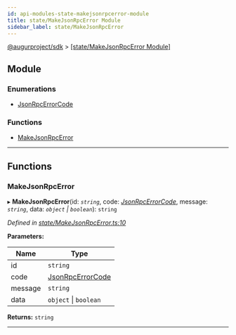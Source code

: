 ```yaml
---
id: api-modules-state-makejsonrpcerror-module
title: state/MakeJsonRpcError Module
sidebar_label: state/MakeJsonRpcError
---
```


[@augurproject/sdk](api-readme.md) > [[state/MakeJsonRpcError Module]](api-modules-state-makejsonrpcerror-module.md)

## Module

### Enumerations

* [JsonRpcErrorCode](api-enums-state-makejsonrpcerror-jsonrpcerrorcode.md)

### Functions

* [MakeJsonRpcError](api-modules-state-makejsonrpcerror-module.md#makejsonrpcerror)

---

## Functions

<a id="makejsonrpcerror"></a>

###  MakeJsonRpcError

▸ **MakeJsonRpcError**(id: *`string`*, code: *[JsonRpcErrorCode](api-enums-state-makejsonrpcerror-jsonrpcerrorcode.md)*, message: *`string`*, data: *`object` \| `boolean`*): `string`

*Defined in [state/MakeJsonRpcError.ts:10](https://github.com/AugurProject/augur/blob/06e47ad207/packages/augur-sdk/src/state/MakeJsonRpcError.ts#L10)*

**Parameters:**

| Name | Type |
| ------ | ------ |
| id | `string` |
| code | [JsonRpcErrorCode](api-enums-state-makejsonrpcerror-jsonrpcerrorcode.md) |
| message | `string` |
| data | `object` \| `boolean` |

**Returns:** `string`

___

